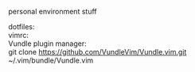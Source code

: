personal environment stuff

dotfiles:  
    vimrc:  
        Vundle plugin manager:  
            git clone https://github.com/VundleVim/Vundle.vim.git ~/.vim/bundle/Vundle.vim  
